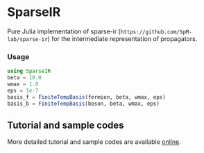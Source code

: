 # SparseIR

Pure Julia implementation of sparse-ir (`https://github.com/SpM-lab/sparse-ir`) for the intermediate representation of propagators.


### Usage

```Julia
using SparseIR
beta = 10.0
wmax = 1.0
eps = 1e-7
basis_f = FiniteTempBasis(fermion, beta, wmax, eps)
basis_b = FiniteTempBasis(boson, beta, wmax, eps)
```

## Tutorial and sample codes
More detailed tutorial and sample codes are available [online](https://spm-lab.github.io/sparse-ir-tutorial/).

